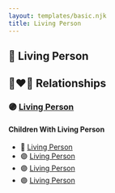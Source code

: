 ```yaml
---
layout: templates/basic.njk
title: Living Person
---
```

## 🔵 Living Person

## 👩‍❤️‍👨 Relationships

### 🟣 [Living Person](/people/9/91180844)

#### Children With Living Person
* 🔵 [Living Person](/people/3/315988)
* 🟣 [Living Person](/people/3/3566860)
* 🟣 [Living Person](/people/1/17102831)
* 🟣 [Living Person](/people/3/38033421)